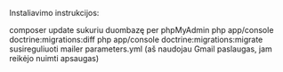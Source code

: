 Instaliavimo instrukcijos:

composer update
sukuriu duombazę per phpMyAdmin
php app/console doctrine:migrations:diff
php app/console doctrine:migrations:migrate
susireguliuoti mailer parameters.yml (aš naudojau Gmail paslaugas, jam reikėjo nuimti apsaugas)